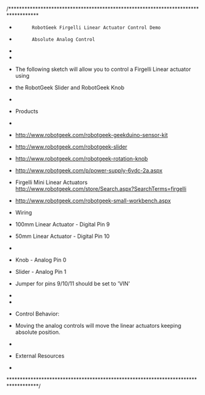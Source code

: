 /***********************************************************************************
 *           RobotGeek Firgelli Linear Actuator Control Demo   
 *           Absolute Analog Control                
 * 
 *
 *  The following sketch will allow you to control a Firgelli Linear actuator using
 *  the RobotGeek Slider and RobotGeek Knob
 *
 *  Products
 *  
 *    http://www.robotgeek.com/robotgeek-geekduino-sensor-kit
 *    http://www.robotgeek.com/robotgeek-slider
 *    http://www.robotgeek.com/robotgeek-rotation-knob
 *    http://www.robotgeek.com/p/power-supply-6vdc-2a.aspx
 *    Firgelli Mini Linear Actuators http://www.robotgeek.com/store/Search.aspx?SearchTerms=firgelli
 *    http://www.robotgeek.com/robotgeek-small-workbench.aspx
 
 *  Wiring
 *    100mm Linear Actuator - Digital Pin 9 
 *    50mm Linear Actuator - Digital Pin 10 
 *
 *    Knob   - Analog Pin 0
 *    Slider - Analog Pin 1 
 *    Jumper for pins 9/10/11 should be set to 'VIN'
 *  
 *
 *  Control Behavior:
 *    Moving the analog controls will move the linear actuators keeping absolute position.
 *
 *  External Resources
 *
 ***********************************************************************************/

